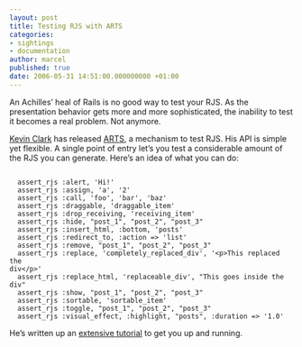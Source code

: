 ```yaml
---
layout: post
title: Testing RJS with ARTS
categories:
- sightings
- documentation
author: marcel
published: true
date: 2006-05-31 14:51:00.000000000 +01:00
---
```

<p>An Achilles&#8217; heal of Rails is no good way to test your <span class="caps">RJS</span>. As the presentation behavior gets more and more sophisticated, the inability to test it becomes a real problem. Not anymore.</p>
<p><a href="http://glu.ttono.us/">Kevin Clark</a> has released <a href="http://thar.be/svn/projects/plugins/arts/"><span class="caps">ARTS</span></a>, a mechanism to test <span class="caps">RJS</span>. His <span class="caps">API</span> is simple yet flexible. A single point of entry let&#8217;s you test a considerable amount of the <span class="caps">RJS</span> you can generate. Here&#8217;s an idea of what you can do:<br />
<pre><code>
  assert_rjs :alert, 'Hi!'                                                     
  assert_rjs :assign, 'a', '2'                                                 
  assert_rjs :call, 'foo', 'bar', 'baz'                                        
  assert_rjs :draggable, 'draggable_item'                                      
  assert_rjs :drop_receiving, 'receiving_item'                                 
  assert_rjs :hide, "post_1", "post_2", "post_3"                               
  assert_rjs :insert_html, :bottom, 'posts'                                    
  assert_rjs :redirect_to, :action =&gt; 'list'                                   
  assert_rjs :remove, "post_1", "post_2", "post_3"                             
  assert_rjs :replace, 'completely_replaced_div', '&lt;p&gt;This replaced the        
div&lt;/p&gt;'                                                                       
  assert_rjs :replace_html, 'replaceable_div', "This goes inside the           
div"                                                                           
  assert_rjs :show, "post_1", "post_2", "post_3"                               
  assert_rjs :sortable, 'sortable_item'                                        
  assert_rjs :toggle, "post_1", "post_2", "post_3"                             
  assert_rjs :visual_effect, :highlight, "posts", :duration =&gt; '1.0'           
</code></pre></p>
<p>He&#8217;s written up an <a href="http://glu.ttono.us/articles/2006/05/29/guide-test-driven-rjs-with-arts">extensive tutorial</a> to get you up and running.</p>